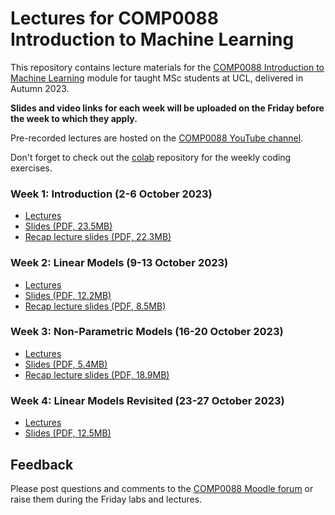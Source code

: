 # Lectures for COMP0088 Introduction to Machine Learning

This repository contains lecture materials for the [COMP0088 Introduction to Machine Learning](https://moodle.ucl.ac.uk/course/view.php?id=33722) module for taught MSc students at UCL, delivered in Autumn 2023.

**Slides and video links for each week will be uploaded on the Friday before the week to which they apply.**

Pre-recorded lectures are hosted on the [COMP0088 YouTube channel](https://www.youtube.com/channel/UCro89CYRFPJaNppYFuBqoIA).

Don't forget to check out the [colab](https://github.com/comp0088/colab) repository for the weekly coding exercises.


### Week 1: Introduction (2-6 October 2023)

* [Lectures](https://www.youtube.com/playlist?list=PLBvN5K10PbTiblmEQ_vfn2rHKylX76n4S)
* [Slides (PDF, 23.5MB)](1_Introduction.pdf)
* [Recap lecture slides (PDF, 22.3MB)](1_Recap.pdf)


### Week 2: Linear Models (9-13 October 2023)

* [Lectures](https://www.youtube.com/playlist?list=PLBvN5K10PbTjrxDGBExmcbqM-g_l4kPtE)
* [Slides (PDF, 12.2MB)](2_Linear_Models.pdf)
* [Recap lecture slides (PDF, 8.5MB)](2_Recap.pdf)


### Week 3: Non-Parametric Models (16-20 October 2023)

* [Lectures](https://www.youtube.com/playlist?list=PLBvN5K10PbTh3DiWOlVUpwsuC58CZS4gL)
* [Slides (PDF, 5.4MB)](3_Nonparametric_Models.pdf)
* [Recap lecture slides (PDF, 18.9MB)](3_Recap.pdf)


### Week 4: Linear Models Revisited (23-27 October 2023)

* [Lectures](https://www.youtube.com/playlist?list=PLBvN5K10PbTgWue6bo7f7ubRhbnIViSIz)
* [Slides (PDF, 12.5MB)](4_Linear_Models_Revisited.pdf)

<!--

### Week 5: Neural Networks (1-5 November 2021)

* [Lectures](https://www.youtube.com/playlist?list=PLBvN5K10PbTjvD-kNafJVcYVYOWFfhb0B)
* [Slides (PDF, 8MB)](5_Neural_Networks.pdf)


### Week 6: More Neural Networks (15-19 November 2021)

* [Lectures](https://www.youtube.com/playlist?list=PLBvN5K10PbTi4R1vMW7v3wnGv9WpVlDu0)
* [Slides (PDF, 8MB)](6_More_Neural_Networks.pdf)

### Week 7: Clustering & Dimensionality Reduction (22-26 November 2021)

* [Lectures](https://www.youtube.com/playlist?list=PLBvN5K10PbTjvWHRwh-i-7K5vn4QM1mb6)
* [Slides (PDF, 8MB)](7_Clustering.pdf)

### Week 8: Mixture Models & Expectation-Maximisation (29 November-3 December 2021)

* [Lectures](https://www.youtube.com/playlist?list=PLBvN5K10PbTilTWl32KdlUCWkHsGdRjGk)
* [Slides (PDF, 8MB)](8_Mixture_Models.pdf)

### Week 9: Deep Learning Applications (6-10 December 2021)

* [Lectures](https://www.youtube.com/playlist?list=PLBvN5K10PbTjgFAJsfjJEAbpOxzmg2xqF)
* [Slides (PDF, 8MB)](9_Deep_Learning_Applications.pdf)

### Week 10: Fun & Games (13-17 December 2021)

* [Lectures](https://www.youtube.com/playlist?list=PLBvN5K10PbTh_7PDmN_cx3n2FbdaK0ajr)
* [Slides (PDF, 8MB)](10_Fun_and_Games.pdf)


-->

## Feedback

Please post questions and comments to the [COMP0088 Moodle forum](https://moodle.ucl.ac.uk/mod/hsuforum/view.php?id=4987096) or raise them during the Friday labs and lectures.